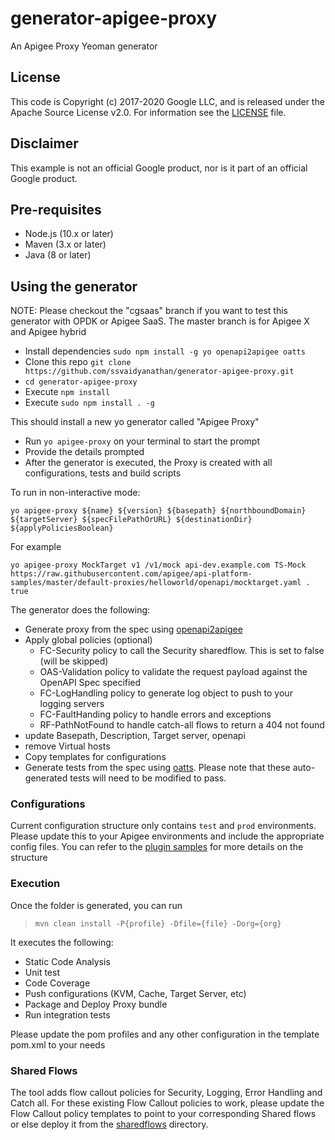 # generator-apigee-proxy
An Apigee Proxy Yeoman generator

## License

This code is Copyright (c) 2017-2020 Google LLC, and is released under the
Apache Source License v2.0. For information see the [LICENSE](LICENSE) file.

## Disclaimer

This example is not an official Google product, nor is it part of an official Google product.

## Pre-requisites

- Node.js (10.x or later)
- Maven (3.x or later)
- Java (8 or later)

## Using the generator

NOTE: Please checkout the "cgsaas" branch if you want to test this generator with OPDK or Apigee SaaS. The master branch is for Apigee X and Apigee hybrid

- Install dependencies `sudo npm install -g yo openapi2apigee oatts`
- Clone this repo `git clone https://github.com/ssvaidyanathan/generator-apigee-proxy.git`
- `cd generator-apigee-proxy`
- Execute `npm install`
- Execute `sudo npm install . -g`

This should install a new yo generator called "Apigee Proxy"

- Run `yo apigee-proxy` on your terminal to start the prompt
- Provide the details prompted
- After the generator is executed, the Proxy is created with all configurations, tests and build scripts

To run in non-interactive mode:

``` 
yo apigee-proxy ${name} ${version} ${basepath} ${northboundDomain} ${targetServer} ${specFilePathOrURL} ${destinationDir} ${applyPoliciesBoolean}
```

For example

``` 
yo apigee-proxy MockTarget v1 /v1/mock api-dev.example.com TS-Mock https://raw.githubusercontent.com/apigee/api-platform-samples/master/default-proxies/helloworld/openapi/mocktarget.yaml . true 
```


The generator does the following:
- Generate proxy from the spec using [openapi2apigee](https://www.npmjs.com/package/openapi2apigee)
- Apply global policies (optional)
	- FC-Security policy to call the Security sharedflow. This is set to false (will be skipped)
	- OAS-Validation policy to validate the request payload against the OpenAPI Spec specified
	- FC-LogHandling policy to generate log object to push to your logging servers
	- FC-FaultHanding policy to handle errors and exceptions
	- RF-PathNotFound to handle catch-all flows to return a 404 not found
- update Basepath, Description, Target server, openapi
- remove Virtual hosts
- Copy templates for configurations
- Generate tests from the spec using [oatts](https://www.npmjs.com/package/oatts). Please note that these auto-generated tests will need to be modified to pass.

### Configurations

Current configuration structure only contains `test` and `prod` environments. Please update this to your Apigee environments and include the appropriate config files. You can refer to the [plugin samples](https://github.com/apigee/apigee-config-maven-plugin/tree/hybrid/samples/EdgeConfig/resources) for more details on the structure

### Execution

Once the folder is generated, you can run 
>`mvn clean install -P{profile} -Dfile={file} -Dorg={org}` 
	
It executes the following: 
- Static Code Analysis
- Unit test
- Code Coverage
- Push configurations (KVM, Cache, Target Server, etc)
- Package and Deploy Proxy bundle
- Run integration tests

Please update the pom profiles and any other configuration in the template pom.xml to your needs

### Shared Flows

The tool adds flow callout policies for Security, Logging, Error Handling and Catch all. For these existing Flow Callout policies to work, please update the Flow Callout policy templates to point to your corresponding Shared flows or else deploy it from the [sharedflows](./sharedflows) directory.


